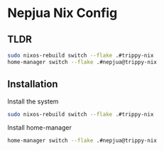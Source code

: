 # Nepjua Nix Config

## TLDR

```sh
sudo nixos-rebuild switch --flake .#trippy-nix
home-manager switch --flake .#nepjua@trippy-nix
```

## Installation

Install the system

```sh
sudo nixos-rebuild switch --flake .#trippy-nix
```

Install home-manager

```sh
home-manager switch --flake .#nepjua@trippy-nix
```
